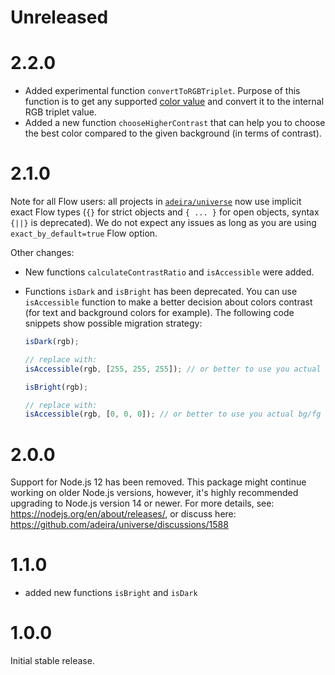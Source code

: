 # Unreleased

# 2.2.0

- Added experimental function `convertToRGBTriplet`. Purpose of this function is to get any supported [color value](https://developer.mozilla.org/en-US/docs/Web/CSS/color_value) and convert it to the internal RGB triplet value.
- Added a new function `chooseHigherContrast` that can help you to choose the best color compared to the given background (in terms of contrast).

# 2.1.0

Note for all Flow users: all projects in [`adeira/universe`](https://github.com/adeira/universe) now use implicit exact Flow types (`{}` for strict objects and `{ ... }` for open objects, syntax `{||}` is deprecated). We do not expect any issues as long as you are using `exact_by_default=true` Flow option.

Other changes:

- New functions `calculateContrastRatio` and `isAccessible` were added.
- Functions `isDark` and `isBright` has been deprecated. You can use `isAccessible` function to make a better decision about colors contrast (for text and background colors for example). The following code snippets show possible migration strategy:

  ```js
  isDark(rgb);

  // replace with:
  isAccessible(rgb, [255, 255, 255]); // or better to use you actual bg/fg color
  ```

  ```js
  isBright(rgb);

  // replace with:
  isAccessible(rgb, [0, 0, 0]); // or better to use you actual bg/fg color
  ```

# 2.0.0

Support for Node.js 12 has been removed. This package might continue working on older Node.js versions, however, it's highly recommended upgrading to Node.js version 14 or newer. For more details, see: https://nodejs.org/en/about/releases/, or discuss here: https://github.com/adeira/universe/discussions/1588

# 1.1.0

- added new functions `isBright` and `isDark`

# 1.0.0

Initial stable release.
